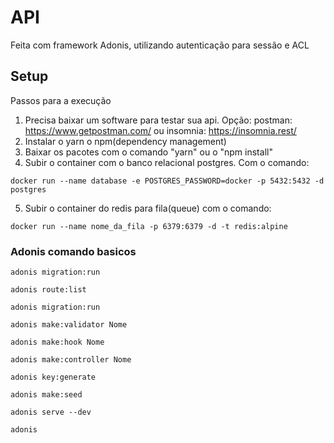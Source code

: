 # API

Feita com framework Adonis, utilizando autenticação para sessão e ACL

## Setup

Passos para a execução

1. Precisa baixar um software para testar sua api. Opção: postman: https://www.getpostman.com/ ou insomnia: https://insomnia.rest/
2. Instalar o yarn o npm(dependency management)
3. Baixar os pacotes com o comando "yarn" ou o "npm install"
4. Subir o container com o banco relacional postgres. Com o comando:

```
docker run --name database -e POSTGRES_PASSWORD=docker -p 5432:5432 -d postgres
```

5. Subir o container do redis para fila(queue) com o comando:

```
docker run --name nome_da_fila -p 6379:6379 -d -t redis:alpine
```

### Adonis comando basicos

```
adonis migration:run
```

```
adonis route:list
```

```
adonis migration:run
```

```
adonis make:validator Nome
```

```
adonis make:hook Nome
```

```
adonis make:controller Nome
```

```
adonis key:generate
```

```
adonis make:seed
```

```
adonis serve --dev
```

```Aparecere mais comandos
adonis
```
